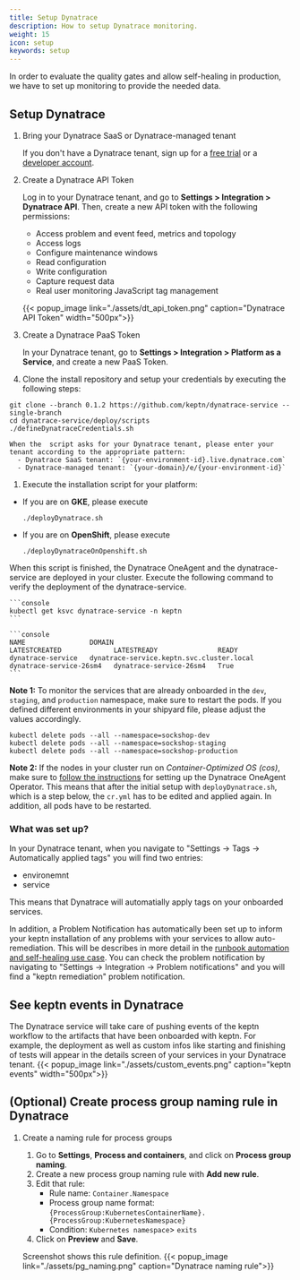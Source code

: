 ```yaml
---
title: Setup Dynatrace
description: How to setup Dynatrace monitoring.
weight: 15
icon: setup
keywords: setup
---
```


In order to evaluate the quality gates and allow self-healing in production, we have to set up monitoring to provide the needed data.

## Setup Dynatrace

1. Bring your Dynatrace SaaS or Dynatrace-managed tenant

    If you don't have a Dynatrace tenant, sign up for a [free trial](https://www.dynatrace.com/trial/) or a [developer account](https://www.dynatrace.com/developer/).

1. Create a Dynatrace API Token

    Log in to your Dynatrace tenant, and go to **Settings > Integration > Dynatrace API**. Then, create a new API token with the following permissions:

    - Access problem and event feed, metrics and topology
    - Access logs
    - Configure maintenance windows
    - Read configuration
    - Write configuration
    - Capture request data
    - Real user monitoring JavaScript tag management

    {{< popup_image
    link="./assets/dt_api_token.png"
    caption="Dynatrace API Token"
    width="500px">}}

1. Create a Dynatrace PaaS Token

    In your Dynatrace tenant, go to **Settings > Integration > Platform as a Service**, and create a new PaaS Token.

1. Clone the install repository and setup your credentials by executing the following steps:
  ```console
  git clone --branch 0.1.2 https://github.com/keptn/dynatrace-service --single-branch
  cd dynatrace-service/deploy/scripts
  ./defineDynatraceCredentials.sh
  ```
    When the  script asks for your Dynatrace tenant, please enter your tenant according to the appropriate pattern:
      - Dynatrace SaaS tenant: `{your-environment-id}.live.dynatrace.com`
      - Dynatrace-managed tenant: `{your-domain}/e/{your-environment-id}`

1. Execute the installation script for your platform:

  - If you are on **GKE**, please execute
    ```console
    ./deployDynatrace.sh
    ```
  - If you are on **OpenShift**, please execute
    ```console
    ./deployDynatraceOnOpenshift.sh
    ```

  When this script is finished, the Dynatrace OneAgent and the dynatrace-service are deployed in your cluster. Execute the following command to verify the deployment of the dynatrace-service.

    ```console
    kubectl get ksvc dynatrace-service -n keptn
    ```

    ```console
    NAME                DOMAIN                                      LATESTCREATED             LATESTREADY               READY
    dynatrace-service   dynatrace-service.keptn.svc.cluster.local   dynatrace-service-26sm4   dynatrace-service-26sm4   True
    ```

**Note 1:** To monitor the services that are already onboarded in the `dev`, `staging`, and `production` namespace, make sure to restart the pods. If you defined different environments in your shipyard file, please adjust the values accordingly. 
```console
kubectl delete pods --all --namespace=sockshop-dev
kubectl delete pods --all --namespace=sockshop-staging
kubectl delete pods --all --namespace=sockshop-production
```

**Note 2:** If the nodes in your cluster run on *Container-Optimized OS (cos)*, make sure to [follow the instructions](https://www.dynatrace.com/support/help/cloud-platforms/google-cloud-platform/google-kubernetes-engine/deploy-oneagent-on-google-kubernetes-engine-clusters/#expand-134parameter-for-container-optimized-os-early-access) for setting up the Dynatrace OneAgent Operator. This means that after the initial setup with `deployDynatrace.sh`, which is a step below, the `cr.yml` has to be edited and applied again. In addition, all pods have to be restarted.

### What was set up?

In your Dynatrace tenant, when you navigate to "Settings -> Tags -> Automatically applied tags" you will find two entries:

- environemnt
- service

This means that Dynatrace will automatially apply tags on your onboarded services.

In addition, a Problem Notification has automatically been set up to inform your keptn installation of any problems with your services to allow auto-remediation. This will be describes in more detail in the [runbook automation and self-healing use case](../../usecases/runbook-automation-and-self-healing/). You can check the problem notification by navigating to "Settings -> Integration -> Problem notifications" and you will find a "keptn remediation" problem notification.


## See keptn events in Dynatrace

The Dynatrace service will take care of pushing events of the keptn workflow to the artifacts that have been onboarded with keptn. For example, the deployment as well as custom infos like starting and finishing of tests will appear in the details screen of your services in your Dynatrace tenant.
    {{< popup_image
    link="./assets/custom_events.png"
    caption="keptn events"
    width="500px">}}


## (Optional) Create process group naming rule in Dynatrace

1. Create a naming rule for process groups
    1. Go to **Settings**, **Process and containers**, and click on **Process group naming**.
    1. Create a new process group naming rule with **Add new rule**.
    1. Edit that rule:
        * Rule name: `Container.Namespace`
        * Process group name format: `{ProcessGroup:KubernetesContainerName}.{ProcessGroup:KubernetesNamespace}`
        * Condition: `Kubernetes namespace`> `exits`
    1. Click on **Preview** and **Save**.

    Screenshot shows this rule definition.
    {{< popup_image
    link="./assets/pg_naming.png"
    caption="Dynatrace naming rule">}}

